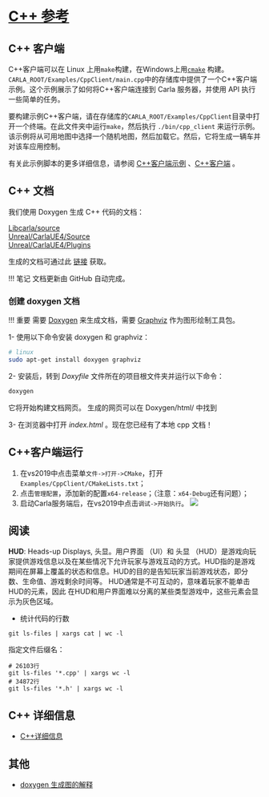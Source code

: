 # [C++ 参考](https://carla.readthedocs.io/en/latest/ref_cpp/) 

## C++ 客户端

C++客户端可以在 Linux 上用`make`构建，在Windows上用[`cmake`](https://github.com/OpenHUTB/doc/tree/master/src/cmake/CMakeLists.txt) 构建。`CARLA_ROOT/Examples/CppClient/main.cpp`中的存储库中提供了一个C++客户端示例。这个示例展示了如何将C++客户端连接到 Carla 服务器，并使用 API 执行一些简单的任务。

要构建示例C++客户端，请在存储库的`CARLA_ROOT/Examples/CppClient`目录中打开一个终端。在此文件夹中运行`make`，然后执行 `./bin/cpp_client` 来运行示例。该示例将从可用地图中选择一个随机地图，然后加载它。然后，它将生成一辆车并对该车应用控制。

有关此示例脚本的更多详细信息，请参阅 [C++客户端示例](adv_cpp_client.md) 、[C++客户端](cpp_client.md) 。

## C++ 文档

我们使用 Doxygen 生成 C++ 代码的文档：

[Libcarla/source](https://openhutb.github.io/carla_cpp/dir_b14cdd661f9a7048a44f1771cd402401.html) <br>
[Unreal/CarlaUE4/Source](http://carla.org/Doxygen/html/dir_733e9da672a36443d0957f83d26e7dbf.html) <br>
[Unreal/CarlaUE4/Plugins](https://openhutb.github.io/carla_cpp/dir_8fc34afb5f07a67966c78bf5319f94ae.html)

生成的文档可通过此 [链接](https://openhutb.github.io/carla_cpp/) 获取。

!!! 笔记
    文档更新由 GitHub 自动完成。

### 创建 doxygen 文档

!!! 重要
    需要 [Doxygen](http://www.doxygen.nl/index.html) 来生成文档，需要 [Graphviz](https://www.graphviz.org/) 作为图形绘制工具包。 

1- 使用以下命令安装 doxygen 和 graphviz：

```sh
# linux
sudo apt-get install doxygen graphviz
```

2- 安装后，转到 _Doxyfile_ 文件所在的项目根文件夹并运行以下命令：

```sh
doxygen
```

它将开始构建文档网页。
生成的网页可以在 Doxygen/html/ 中找到

3- 在浏览器中打开 _index.html_ 。现在您已经有了本地 cpp 文档！

## C++客户端运行

1. 在vs2019中点击菜单`文件->打开->CMake`，打开`Examples/CppClient/CMakeLists.txt`；
2. 点击`管理配置`，添加新的配置`x64-release`；（注意：`x64-Debug`还有问题）；
3. 启动Carla服务端后，在vs2019中点击`调试->开始执行`。
![](img/tuto_D_windows_debug/config_cpp_client.jpg)

## 阅读

**HUD**: Heads-up Displays, 头显。用户界面 （UI）和 头显 （HUD）是游戏向玩家提供游戏信息以及在某些情况下允许玩家与游戏互动的方式。HUD指的是游戏期间在屏幕上覆盖的状态和信息。HUD的目的是告知玩家当前游戏状态，即分数、生命值、游戏剩余时间等。 HUD通常是不可互动的，意味着玩家不能单击HUD的元素，因此 在HUD和用户界面难以分离的某些类型游戏中，这些元素会显示为灰色区域。


- 统计代码的行数
```shell
git ls-files | xargs cat | wc -l
```
指定文件后缀名：
```shell
# 26103行
git ls-files '*.cpp' | xargs wc -l
# 34872行
git ls-files '*.h' | xargs wc -l
```

## C++ 详细信息

* [C++详细信息](./cpp.md)

## 其他

* [doxygen 生成图的解释](https://openhutb.github.io/carla_cpp/graph_legend.html)